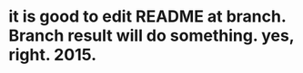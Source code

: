 it is good to edit README at branch.
Branch result will do something.
yes, right. 2015.
===========
